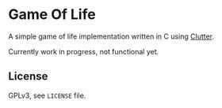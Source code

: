 Game Of Life
============

A simple game of life implementation written in C using
[Clutter](http://clutter-project.org/).

Currently work in progress, not functional yet.

License
-------

GPLv3, see `LICENSE` file.
